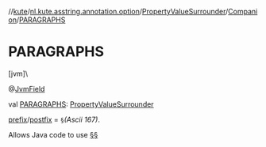 //[kute](../../../../index.md)/[nl.kute.asstring.annotation.option](../../index.md)/[PropertyValueSurrounder](../index.md)/[Companion](index.md)/[PARAGRAPHS](-p-a-r-a-g-r-a-p-h-s.md)

# PARAGRAPHS

[jvm]\

@[JvmField](https://kotlinlang.org/api/latest/jvm/stdlib/kotlin.jvm/-jvm-field/index.html)

val [PARAGRAPHS](-p-a-r-a-g-r-a-p-h-s.md): [PropertyValueSurrounder](../index.md)

[prefix](../prefix.md)/[postfix](../postfix.md) = `§`*(Ascii 167)*.

Allows Java code to use [§§](../§§/index.md)
